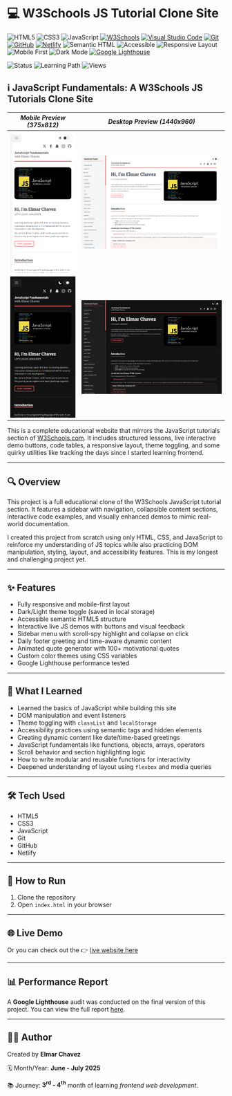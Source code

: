 # 💻 W3Schools JS Tutorial Clone Site

![HTML5](https://img.shields.io/badge/HTML5-E34F26?style=for-the-badge&logo=html5&logoColor=white)
![CSS3](https://img.shields.io/badge/CSS3-1572B6?style=for-the-badge&logo=css3&logoColor=white)
![JavaScript](https://img.shields.io/badge/JavaScript-F7DF1E?style=for-the-badge&logo=javascript&logoColor=black)
[![W3Schools](https://img.shields.io/badge/W3Schools-3a9c42?style=for-the-badge&logo=w3schools&logoColor=white)](https://www.w3schools.com/)
[![Visual Studio Code](https://img.shields.io/badge/VS%20Code-007ACC?style=for-the-badge&logo=visual-studio-code&logoColor=white)](https://code.visualstudio.com/)
[![Git](https://img.shields.io/badge/Git-F05032?style=for-the-badge&logo=git&logoColor=white)](https://git-scm.com/)
[![GitHub](https://img.shields.io/badge/GitHub-181717?style=for-the-badge&logo=github&logoColor=white)](https://github.com/)
[![Netlify](https://img.shields.io/badge/Netlify-00C7B7?style=for-the-badge&logo=netlify&logoColor=white)](https://www.netlify.com/)
![Semantic HTML](https://img.shields.io/badge/Semantic%20HTML-ff9800?style=for-the-badge)
![Accessible](https://img.shields.io/badge/Accessibility-A11Y-0052cc?style=for-the-badge)
![Responsive Layout](https://img.shields.io/badge/Responsive%20Layout-Full%20Support-blue?style=for-the-badge)
![Mobile First](https://img.shields.io/badge/Mobile--First-Design-orange?style=for-the-badge)
![Dark Mode](https://img.shields.io/badge/Dark--Mode-Available-111?style=for-the-badge&logo=halfbrickstudios&logoColor=white)
[![Google Lighthouse](https://img.shields.io/badge/Lighthouse-Audit-00B0FF?style=for-the-badge&logo=lighthouse&logoColor=white)](./downloads/lighthouse-performance-report.pdf)

![Status](https://img.shields.io/badge/status-complete-brightgreen)
![Learning Path](https://img.shields.io/badge/learning%20path-month%204-blue)
![Views](https://visitor-badge.laobi.icu/badge?page_id=CodingWithJiro.w3schools-js-tutorial-clone-site&left_text=repo%20views)

## ℹ️ JavaScript Fundamentals: A W3Schools JS Tutorials Clone Site

| _Mobile Preview (375x812)_                            | _Desktop Preview (1440x960)_                             |
| ----------------------------------------------------- | -------------------------------------------------------- |
| ![Mobile](./img/site-preview-mobile_375x812.png)      | ![Desktop](./img/site-preview-desktop_1440x960.png)      |
| ![Mobile](./img/site-preview-mobile-dark_375x812.png) | ![Desktop](./img/site-preview-desktop-dark_1440x960.png) |

This is a complete educational website that mirrors the JavaScript tutorials section of [W3Schools.com](https://www.w3schools.com/js/). It includes structured lessons, live interactive demo buttons, code tables, a responsive layout, theme toggling, and some quirky utilities like tracking the days since I started learning frontend.

---

## 🔍 Overview

This project is a full educational clone of the W3Schools JavaScript tutorial section. It features a sidebar with navigation, collapsible content sections, interactive code examples, and visually enhanced demos to mimic real-world documentation.

I created this project from scratch using only HTML, CSS, and JavaScript to reinforce my understanding of JS topics while also practicing DOM manipulation, styling, layout, and accessibility features. This is my longest and challenging project yet.

---

## ✨ Features

- Fully responsive and mobile-first layout
- Dark/Light theme toggle (saved in local storage)
- Accessible semantic HTML5 structure
- Interactive live JS demos with buttons and visual feedback
- Sidebar menu with scroll-spy highlight and collapse on click
- Daily footer greeting and time-aware dynamic content
- Animated quote generator with 100+ motivational quotes
- Custom color themes using CSS variables
- Google Lighthouse performance tested

---

## 🧠 What I Learned

- Learned the basics of JavaScript while building this site
- DOM manipulation and event listeners
- Theme toggling with `classList` and `localStorage`
- Accessibility practices using semantic tags and hidden elements
- Creating dynamic content like date/time-based greetings
- JavaScript fundamentals like functions, objects, arrays, operators
- Scroll behavior and section highlighting logic
- How to write modular and reusable functions for interactivity
- Deepened understanding of layout using `flexbox` and media queries

---

## 🛠️ Tech Used

- HTML5
- CSS3
- JavaScript
- Git
- GitHub
- Netlify

---

## 🚀 How to Run

1. Clone the repository
2. Open `index.html` in your browser

---

## 🌐 Live Demo

Or you can check out the 👉 [live website here](LINK)

---

## 📊 Performance Report

A **Google Lighthouse** audit was conducted on the final version of this project. You can view the full report [here](./downloads/lighthouse-performance-report.pdf).

---

## 🧑‍💻 Author

Created by **Elmar Chavez**

🗓️ Month/Year: **June - July 2025**

📚 Journey: **3<sup>rd</sup> - 4<sup>th</sup>** month of learning _frontend web development_.

<!--

TAGS:
html css vscode git github netlify 3rd-month 4th-month project lighthouse theme-toggle

-->
